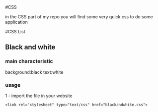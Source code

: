 #CSS

in the CSS part of my repo you will find some very quick css to do some application

#CSS List

## Black and white

### main characteristic
 background:black
 text:white

### usage

1 - import the file in your website
```
<link rel="stylesheet" type="text/css" href="blackandwhite.css">
```
